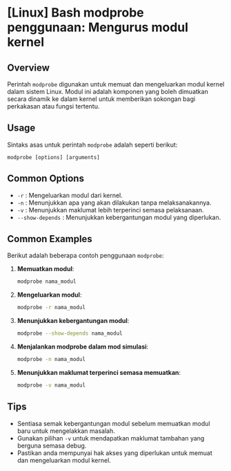 # [Linux] Bash modprobe penggunaan: Mengurus modul kernel

## Overview
Perintah `modprobe` digunakan untuk memuat dan mengeluarkan modul kernel dalam sistem Linux. Modul ini adalah komponen yang boleh dimuatkan secara dinamik ke dalam kernel untuk memberikan sokongan bagi perkakasan atau fungsi tertentu.

## Usage
Sintaks asas untuk perintah `modprobe` adalah seperti berikut:

```
modprobe [options] [arguments]
```

## Common Options
- `-r` : Mengeluarkan modul dari kernel.
- `-n` : Menunjukkan apa yang akan dilakukan tanpa melaksanakannya.
- `-v` : Menunjukkan maklumat lebih terperinci semasa pelaksanaan.
- `--show-depends` : Menunjukkan kebergantungan modul yang diperlukan.

## Common Examples
Berikut adalah beberapa contoh penggunaan `modprobe`:

1. **Memuatkan modul**:
   ```bash
   modprobe nama_modul
   ```

2. **Mengeluarkan modul**:
   ```bash
   modprobe -r nama_modul
   ```

3. **Menunjukkan kebergantungan modul**:
   ```bash
   modprobe --show-depends nama_modul
   ```

4. **Menjalankan modprobe dalam mod simulasi**:
   ```bash
   modprobe -n nama_modul
   ```

5. **Menunjukkan maklumat terperinci semasa memuatkan**:
   ```bash
   modprobe -v nama_modul
   ```

## Tips
- Sentiasa semak kebergantungan modul sebelum memuatkan modul baru untuk mengelakkan masalah.
- Gunakan pilihan `-v` untuk mendapatkan maklumat tambahan yang berguna semasa debug.
- Pastikan anda mempunyai hak akses yang diperlukan untuk memuat dan mengeluarkan modul kernel.
